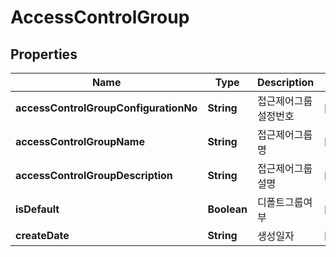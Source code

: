 
# AccessControlGroup

## Properties
Name | Type | Description | Notes
------------ | ------------- | ------------- | -------------
**accessControlGroupConfigurationNo** | **String** | 접근제어그룹설정번호 |  [optional]
**accessControlGroupName** | **String** | 접근제어그룹명 |  [optional]
**accessControlGroupDescription** | **String** | 접근제어그룹설명 |  [optional]
**isDefault** | **Boolean** | 디폴트그룹여부 |  [optional]
**createDate** | **String** | 생성일자 |  [optional]



